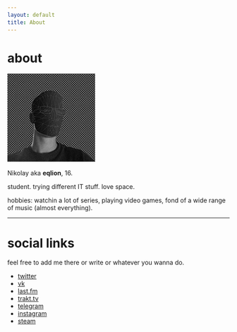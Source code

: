 ```yaml
---
layout: default
title: About
---
```


# about

![avatar](avatar.jpg)

Nikolay aka **eqlion**, 16.

student. trying different IT stuff. love space.

hobbies: watchin a lot of series, playing video games, fond of a wide range of music (almost everything).

---

# social links

feel free to add me there or write or whatever you wanna do.

* [twitter](https://twitter.com/eqli0n)
* [vk](https://vk.com/eqlion)
* [last.fm](http://last.fm/user/eqlion)
* [trakt.tv](https://trakt.tv/users/eqlion)
* [telegram](https://telegram.me/eqlion)
* [instagram](http://instagr.am/eqlion)
* [steam](http://steamcommunity.com/id/eqlion)
